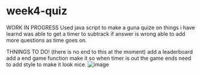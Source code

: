 # week4-quiz
 WORK IN PROGRESS
 Used java script to make a guna quize on things i have learnd
 was able to get a timer to subtrack if answer is wrong 
 able to add more questions as time goes on.
  
 THNINGS TO DO!
 (there is no end to this at the moment)
 add a leaderboard
 add a end game function
 make it so when timer is out the game ends 
 need to add style to make it look nice.
![image](https://user-images.githubusercontent.com/91814720/143807137-44349f06-2d8d-46a8-9865-ed3935616881.png)
